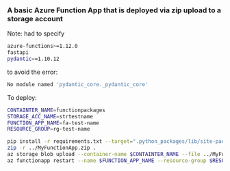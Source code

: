 ### A basic Azure Function App that is deployed via zip upload to a storage account

Note: had to specify
```bash
azure-functions>=1.12.0
fastapi
pydantic==1.10.12
```
to avoid the error:
```bash
No module named 'pydantic_core._pydantic_core'
```

To deploy:
```bash
CONTAINTER_NAME=functionpackages
STORAGE_ACC_NAME=strtestname
FUNCTION_APP_NAME=fa-test-name
RESOURCE_GROUP=rg-test-name

pip install -r requirements.txt --target=".python_packages/lib/site-packages"
zip -r ../MyFunctionApp.zip . 
az storage blob upload --container-name $CONTAINTER_NAME --file ../MyFunctionApp.zip --name MyFunctionApp.zip --account-name $STORAGE_ACC_NAME --overwrite 
az functionapp restart --name $FUNCTION_APP_NAME --resource-group $RESOURCE_GROUP
```